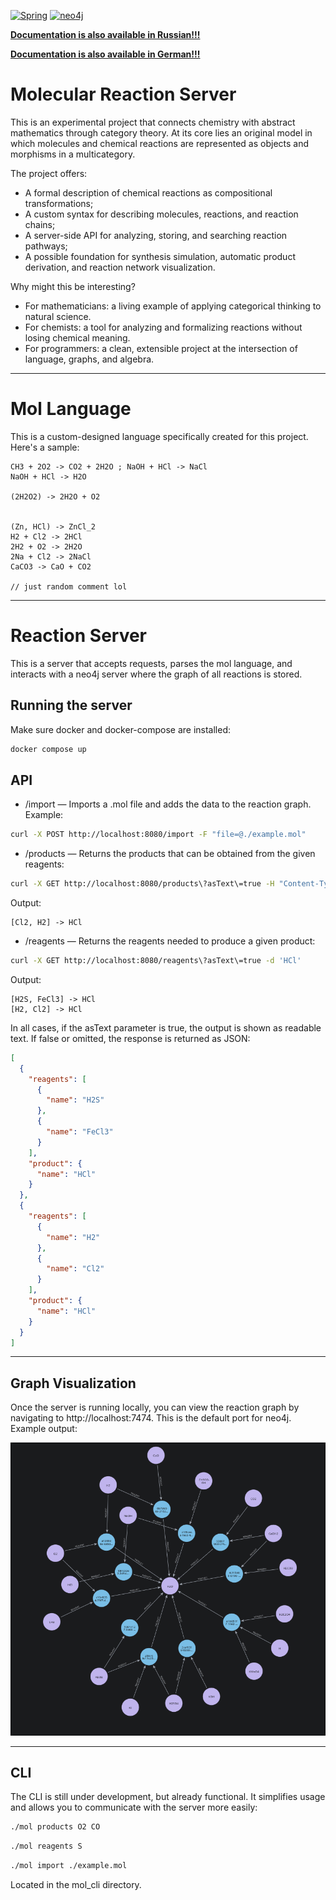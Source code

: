 [![Spring](https://img.shields.io/badge/Spring-a6e3a1?style=for-the-badge&logo=spring&labelColor=1e1e2e&logoColor=a6e3a1)](https://spring.io/)
[![neo4j](https://img.shields.io/badge/neo4j-89b4fa?style=for-the-badge&logo=neo4j&logoColor=cdd6f4&labelColor=1e1e2e)](https://neo4j.com/)

[**Documentation is also available in Russian!!!**](ru/README.md)

[**Documentation is also available in German!!!**](de/README.md)

# Molecular Reaction Server

This is an experimental project that connects chemistry with abstract mathematics through category theory. At its core lies an original model in which molecules and chemical reactions are represented as objects and morphisms in a multicategory.

The project offers:

* A formal description of chemical reactions as compositional transformations;
* A custom syntax for describing molecules, reactions, and reaction chains;
* A server-side API for analyzing, storing, and searching reaction pathways;
* A possible foundation for synthesis simulation, automatic product derivation, and reaction network visualization.

Why might this be interesting?

* For mathematicians: a living example of applying categorical thinking to natural science.
* For chemists: a tool for analyzing and formalizing reactions without losing chemical meaning.
* For programmers: a clean, extensible project at the intersection of language, graphs, and algebra.

---

# Mol Language

This is a custom-designed language specifically created for this project. Here's a sample:

```
CH3 + 2O2 -> CO2 + 2H2O ; NaOH + HCl -> NaCl  
NaOH + HCl -> H2O  
  
(2H2O2) -> 2H2O + O2  
  
  
(Zn, HCl) -> ZnCl_2  
H2 + Cl2 -> 2HCl  
2H2 + O2 -> 2H2O  
2Na + Cl2 -> 2NaCl  
CaCO3 -> CaO + CO2

// just random comment lol
```

---

# Reaction Server

This is a server that accepts requests, parses the mol language, and interacts with a neo4j server where the graph of all reactions is stored.

## Running the server

Make sure docker and docker-compose are installed:

```sh
docker compose up
```

## API

* /import — Imports a .mol file and adds the data to the reaction graph. Example:

```sh
curl -X POST http://localhost:8080/import -F "file=@./example.mol"
```

* /products — Returns the products that can be obtained from the given reagents:

```sh
curl -X GET http://localhost:8080/products\?asText\=true -H "Content-Type: application/json" -d '["H2", "Cl2"]'
```

Output:

```
[Cl2, H2] -> HCl
```

* /reagents — Returns the reagents needed to produce a given product:

```sh
curl -X GET http://localhost:8080/reagents\?asText\=true -d 'HCl'
```

Output:

```
[H2S, FeCl3] -> HCl  
[H2, Cl2] -> HCl
```

In all cases, if the asText parameter is true, the output is shown as readable text. If false or omitted, the response is returned as JSON:

```json
[
  {
    "reagents": [
      {
        "name": "H2S"
      },
      {
        "name": "FeCl3"
      }
    ],
    "product": {
      "name": "HCl"
    }
  },
  {
    "reagents": [
      {
        "name": "H2"
      },
      {
        "name": "Cl2"
      }
    ],
    "product": {
      "name": "HCl"
    }
  }
]
```

---

## Graph Visualization

Once the server is running locally, you can view the reaction graph by navigating to http://localhost:7474. This is the default port for neo4j. Example output:

![graph](./images/graph.png)

---

## CLI

The CLI is still under development, but already functional. It simplifies usage and allows you to communicate with the server more easily:

```sh
./mol products O2 CO
```

```sh
./mol reagents S
```

```sh
./mol import ./example.mol
```

Located in the mol\_cli directory.
